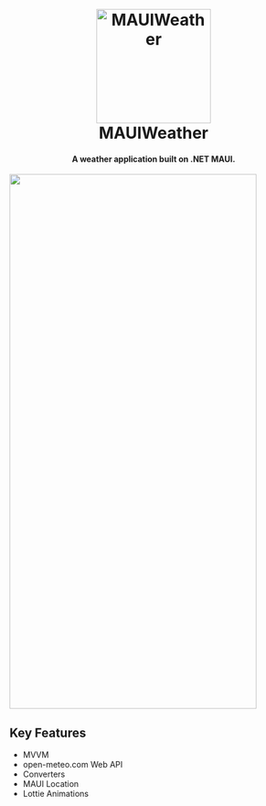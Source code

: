 <h1 align="center">
  <br>
  <a href="https://github.com/dotnet/maui"><img src="https://avatars.githubusercontent.com/u/9011267?v=4" alt="MAUIWeather" width="200"></a>
  <br>
  MAUIWeather
  <br>
</h1>

<h4 align="center">A weather application built on .NET MAUI.</h4>

<img src="MAUIWeather/src/emugif.gif" width="432" height="936">

## Key Features

* MVVM
* open-meteo.com Web API
* Converters
* MAUI Location
* Lottie Animations

